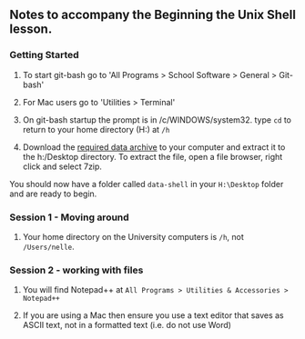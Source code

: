 ## Notes to accompany the Beginning the Unix Shell lesson.

### Getting Started

1. To start git-bash go to 'All Programs > School Software > General > Git-bash'

1. For Mac users go to 'Utilities > Terminal'

1. On git-bash startup the prompt is in /c/WINDOWS/system32. type ```cd``` to return to your home directory (H:) at 
``` /h ```

1. Download the [required data archive](lessons-dundee/shell-novice-data.zip) to your computer and extract it to the h:/Desktop directory. 
To extract the file, open a file browser, right click and select 7zip.

You should now have a folder called ```data-shell``` in your ```H:\Desktop``` folder and are ready to begin.

### Session 1 - Moving around

1. Your home directory on the University computers is ``` /h ```, not ```/Users/nelle```. 

### Session 2 - working with files

1. You will find Notepad++ at ```All Programs > Utilities & Accessories > Notepad++```

1. If you are using a Mac then ensure you use a text editor that saves as ASCII text, 
not in a formatted text (i.e. do not use Word)
